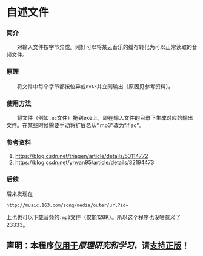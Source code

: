 # 自述文件

### 简介

　　对输入文件按字节异或。刚好可以将某云音乐的缓存转化为可以正常读取的音频文件。

### 原理

　　将文件中每个字节都按位异或`0xA3`并立刻输出（原因见参考资料）。

### 使用方法

　　将文件（例如`.uc`文件）拖到exe上，即在输入文件的目录下生成对应的输出文件。在某些时候需要手动将扩展名从“.mp3”改为“.flac”。

### 参考资料

1. https://blog.csdn.net/triagen/article/details/53114772
2. https://blog.csdn.net/yrwan95/article/details/82194473

### 后续

后来发现在
```url
http://music.163.com/song/media/outer/url?id=
```
上也也可以下载音频的`.mp3`文件（仅能128K）。所以这个程序也没啥意义了23333。



## 声明：本程序<u>仅用于</u>*原理研究和学习*，请<u>支持正版</u>！

